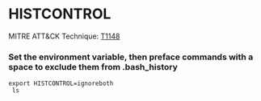 # HISTCONTROL

MITRE ATT&CK Technique: [T1148](https://attack.mitre.org/wiki/Technique/T1148)


### Set the environment variable, then preface commands with a space to exclude them from  .bash_history
    export HISTCONTROL=ignoreboth
     ls
